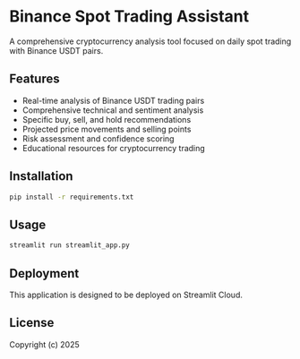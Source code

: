 # Binance Spot Trading Assistant

A comprehensive cryptocurrency analysis tool focused on daily spot trading with Binance USDT pairs.

## Features

- Real-time analysis of Binance USDT trading pairs
- Comprehensive technical and sentiment analysis
- Specific buy, sell, and hold recommendations
- Projected price movements and selling points
- Risk assessment and confidence scoring
- Educational resources for cryptocurrency trading

## Installation

```bash
pip install -r requirements.txt
```

## Usage

```bash
streamlit run streamlit_app.py
```

## Deployment

This application is designed to be deployed on Streamlit Cloud.

## License

Copyright (c) 2025
